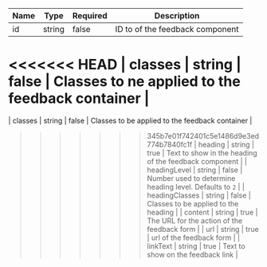 | Name | Type   | Required | Description                     |
| ---- | ------ | -------- | ------------------------------- |
| id   | string | false    | ID to of the feedback component |

<<<<<<< HEAD
| classes | string | false | Classes to ne applied to the feedback container |
=======
| classes | string | false | Classes to be applied to the feedback container |

> > > > > > > 345b7e01f742401c5e1486d9e3ed774b7840fc1f
> > > > > > > | heading | string | true | Text to show in the heading of the feedback component |
> > > > > > > | headingLevel | string | false | Number used to determine heading level. Defaults to `2` |
> > > > > > > | headingClasses | string | false | Classes to be applied to the heading |
> > > > > > > | content | string | true | The URL for the action of the feedback form |
> > > > > > > | url | string | true | url of the feedback form |
> > > > > > > | linkText | string | true | Text to show on the feedback link |
